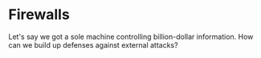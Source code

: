 # Firewalls

Let's say we got a sole machine controlling billion-dollar information. How can we build up defenses against external attacks? 

